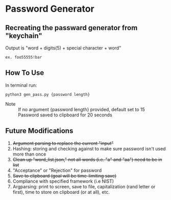 # Password Generator

## Recreating the passward generator from "keychain"

Output is "word + digits(5) + special character + word" 
  ```
  ex. foo55555!bar
  ```

## How To Use

In terminal run:
```
python3 gen_pass.py {password length}
```
<dl>
  <dt>Note </dt>
  <dd>If no argument {password length} provided, default set to 15</dd>
  <dd>Password saved to clipboard for 20 seconds</dd>
</dl>

## Future Modifications

1. ~~Argument parsing to replace the current "input"~~
2. Hashing: storing and checking against to make sure password isn't used more than once
3. ~~Clean up "word_list.json," not all words (i.e. "a" and "aa") need to be in list~~
4. "Acceptance" or "Rejection" for password
5. ~~Save to clipboard (goal will be time-limiting save)~~
6. Compliance with specified framework (i.e NIST)
7. Argparsing: print to screen, save to file, capitalization (rand letter or first), time to store on clipboard (or at all), etc. 
